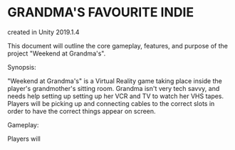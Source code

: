 <h1>GRANDMA'S FAVOURITE INDIE</h1>

created in Unity 2019.1.4

This document will outline the core gameplay, features, and purpose of the project "Weekend at Grandma's".

Synopsis:

"Weekend at Grandma's" is a Virtual Reality game taking place inside the player's grandmother's sitting room. Grandma isn't very tech savvy, and needs 
help setting up setting up her VCR and TV to watch her VHS tapes. Players will be picking up and connecting cables to the correct slots in order to 
have the correct things appear on screen.


Gameplay:

Players will 

